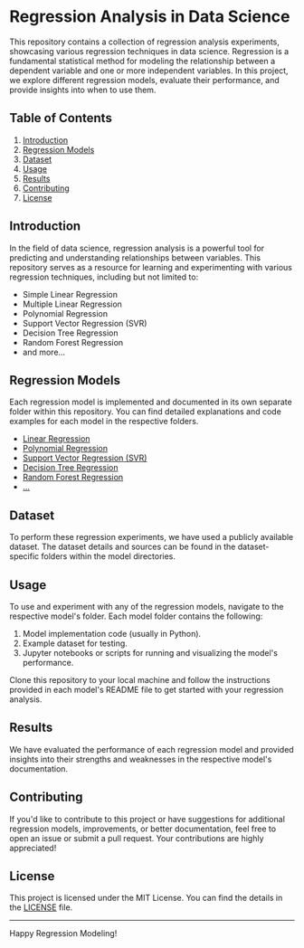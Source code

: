 # Regression Analysis in Data Science

This repository contains a collection of regression analysis experiments, showcasing various regression techniques in data science. Regression is a fundamental statistical method for modeling the relationship between a dependent variable and one or more independent variables. In this project, we explore different regression models, evaluate their performance, and provide insights into when to use them.

## Table of Contents

1. [Introduction](#introduction)
2. [Regression Models](#regression-models)
3. [Dataset](#dataset)
4. [Usage](#usage)
5. [Results](#results)
6. [Contributing](#contributing)
7. [License](#license)

## Introduction

In the field of data science, regression analysis is a powerful tool for predicting and understanding relationships between variables. This repository serves as a resource for learning and experimenting with various regression techniques, including but not limited to:

- Simple Linear Regression
- Multiple Linear Regression
- Polynomial Regression
- Support Vector Regression (SVR)
- Decision Tree Regression
- Random Forest Regression
- and more...

## Regression Models

Each regression model is implemented and documented in its own separate folder within this repository. You can find detailed explanations and code examples for each model in the respective folders.

- [Linear Regression](./Linear%20Regression/)
- [Polynomial Regression](./Polynomial%20Regression/)
- [Support Vector Regression (SVR)](./SVR/)
- [Decision Tree Regression](./Decision%20Tree%20Regression/)
- [Random Forest Regression](./Random%20Forest%20Regression/)
- [...](./Other%20Regression%20Models/)

## Dataset

To perform these regression experiments, we have used a publicly available dataset. The dataset details and sources can be found in the dataset-specific folders within the model directories.

## Usage

To use and experiment with any of the regression models, navigate to the respective model's folder. Each model folder contains the following:

1. Model implementation code (usually in Python).
2. Example dataset for testing.
3. Jupyter notebooks or scripts for running and visualizing the model's performance.

Clone this repository to your local machine and follow the instructions provided in each model's README file to get started with your regression analysis.

## Results

We have evaluated the performance of each regression model and provided insights into their strengths and weaknesses in the respective model's documentation.

## Contributing

If you'd like to contribute to this project or have suggestions for additional regression models, improvements, or better documentation, feel free to open an issue or submit a pull request. Your contributions are highly appreciated!

## License

This project is licensed under the MIT License. You can find the details in the [LICENSE](./LICENSE) file.

---

Happy Regression Modeling!

